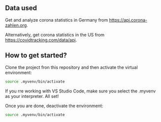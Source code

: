 ## Data used

Get and analyze corona statistics in Germany from https://api.corona-zahlen.org.

Alternatively, get corona statistics in the US from https://covidtracking.com/data/api.

## How to get started?

Clone the project fron this repository and then activate the virtual environment:

```bash
source .myvenv/bin/activate
```
If you rre working with VS Studio Code, make sure you select the .myvenv as your interpreter. All set!

Once you are done, deactivate the environment:

```bash
source .myvenv/bin/activate
```

